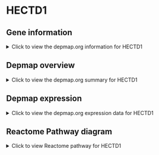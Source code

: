 <h1>HECTD1</h1>

<h2>Gene information</h2>
<details>
  <summary>Click to view the depmap.org information for HECTD1</summary>
  <iframe src="https://depmap.org/portal/gene/HECTD1?tab=about" style="border:none;width:100%;height:800px"></iframe>
</details>

<h2>Depmap overview</h2>
<details>
  <summary>Click to view the depmap.org summary for HECTD1</summary>
  <iframe src="https://depmap.org/portal/gene/HECTD1?tab=overview" style="border:none;width:100%;height:800px"></iframe>
</details>

<h2>Depmap expression</h2>
<details>
  <summary>Click to view the depmap.org expression data for HECTD1</summary>
  <iframe src="https://depmap.org/portal/gene/HECTD1?tab=characterization" style="border:none;width:100%;height:800px"></iframe>
</details>



<h2>Reactome Pathway diagram</h2>
<details>
  <summary>Click to view Reactome pathway for HECTD1</summary>
  <p>Antigen processing: Ubiquitination & Proteasome degradation</p>
  <iframe src="https://reactome.org/PathwayBrowser/#/R-HSA-983168" style="border:none;width:100%;height:800px"></iframe>
</details>




